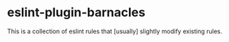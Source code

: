 # eslint-plugin-barnacles
This is a collection of eslint rules that [usually] slightly modify existing rules. 

